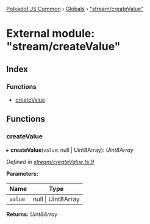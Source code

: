 [Polkadot JS Common](../README.md) › [Globals](../globals.md) › ["stream/createValue"](_stream_createvalue_.md)

# External module: "stream/createValue"

## Index

### Functions

* [createValue](_stream_createvalue_.md#createvalue)

## Functions

###  createValue

▸ **createValue**(`value`: null | Uint8Array): *Uint8Array*

*Defined in [stream/createValue.ts:9](https://github.com/polkadot-js/common/blob/241febb7/packages/trie-codec/src/stream/createValue.ts#L9)*

**Parameters:**

Name | Type |
------ | ------ |
`value` | null &#124; Uint8Array |

**Returns:** *Uint8Array*
